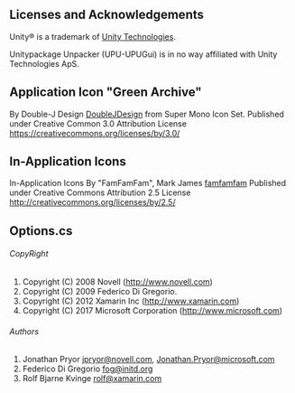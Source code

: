 ﻿## Licenses and Acknowledgements ##

Unity® is a trademark of [Unity Technologies](https://unity.com/).

Unitypackage Unpacker (UPU-UPUGui) is in no way affiliated with Unity Technologies ApS.

## Application Icon "Green Archive" ##

By Double-J Design [DoubleJDesign](http://www.doublejdesign.co.uk) from Super Mono Icon Set.
Published under Creative Common 3.0 Attribution License https://creativecommons.org/licenses/by/3.0/

## In-Application Icons ##

In-Application Icons
By "FamFamFam", Mark James [famfamfam](http://www.famfamfam.com/)
Published under Creative Commons Attribution 2.5 License http://creativecommons.org/licenses/by/2.5/

##  Options.cs ##

###### CopyRight ######

1. Copyright (C) 2008 Novell (http://www.novell.com)
2. Copyright (C) 2009 Federico Di Gregorio. 
3. Copyright (C) 2012 Xamarin Inc (http://www.xamarin.com)
4. Copyright (C) 2017 Microsoft Corporation (http://www.microsoft.com)

######  Authors ###### 
1. Jonathan Pryor <jpryor@novell.com>, <Jonathan.Pryor@microsoft.com>
2. Federico Di Gregorio <fog@initd.org>
3. Rolf Bjarne Kvinge <rolf@xamarin.com>